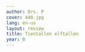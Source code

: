 ```yaml
---
author: Drs. P
cover: 440.jpg
lang: en-us
layout: review
title: Tientallen elftallen
year: 0
---
```


